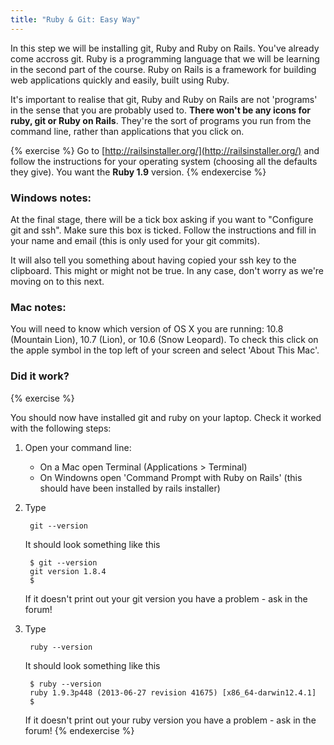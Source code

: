 ```yaml
---
title: "Ruby & Git: Easy Way"
---
```


In this step we will be installing git, Ruby and Ruby on Rails. You've already come accross git. Ruby is a programming language that we will be learning in the second part of the course. Ruby on Rails is a framework for building web applications quickly and easily, built using Ruby.

It's important to realise that git, Ruby and Ruby on Rails are not 'programs' in the sense that you are probably used to. **There won't be any icons for ruby, git or Ruby on Rails**. They're the sort of programs you run from the command line, rather than applications that you click on.

{% exercise %}
Go to [http://railsinstaller.org/](http://railsinstaller.org/) and follow the instructions for your operating system (choosing all the defaults they give). You want the **Ruby 1.9** version.
{% endexercise %}

### Windows notes:

At the final stage, there will be a tick box asking if you want to "Configure git and ssh". Make sure this box is ticked. Follow the instructions and fill in your name and email (this is only used for your git commits).

It will also tell you something about having copied your ssh key to the clipboard. This might or might not be true. In any case, don't worry as we're moving on to this next.

### Mac notes:

You will need to know which version of OS X you are running: 10.8 (Mountain Lion), 10.7 (Lion), or 10.6 (Snow Leopard). To check this click on the apple symbol in the top left of your screen and select 'About This Mac'.


### Did it work?

{% exercise %}

You should now have installed git and ruby on your laptop. Check it worked with the following steps:

1. Open your command line:
    * On a Mac open Terminal (Applications > Terminal)
    * On Windowns open 'Command Prompt with Ruby on Rails' (this should have been installed by rails installer)
2. Type

        git --version

    It should look something like this

        $ git --version
        git version 1.8.4
        $ 

    If it doesn't print out your git version you have a problem - ask in the forum!

3. Type

        ruby --version

    It should look something like this

        $ ruby --version
        ruby 1.9.3p448 (2013-06-27 revision 41675) [x86_64-darwin12.4.1]
        $

    If it doesn't print out your ruby version you have a problem - ask in the forum!
{% endexercise %}